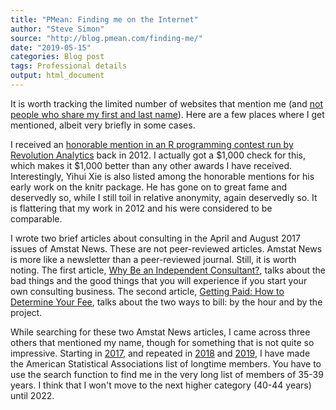 ```yaml
---
title: "PMean: Finding me on the Internet"
author: "Steve Simon"
source: "http://blog.pmean.com/finding-me/"
date: "2019-05-15"
categories: Blog post
tags: Professional details
output: html_document
---
```


It is worth tracking the limited number of websites that mention me (and
[not people who share my first and last
name](http://www.pmean.com/08/ImpossibleResume.html)). Here are a few
places where I get mentioned, albeit very briefly in some
cases.

<!---More--->

I received an [honorable mention in an R programming contest run by
Revolution
Analytics](https://blog.revolutionanalytics.com/2012/01/announcing-the-winners-of-the-applications-of-r-in-business-contest.html)
back in 2012. I actually got a \$1,000 check for this, which makes it
\$1,000 better than any other awards I have received. Interestingly,
Yihui Xie is also listed among the honorable mentions for his early work
on the knitr package. He has gone on to great fame and deservedly so,
while I still toil in relative anonymity, again deservedly so. It is
flattering that my work in 2012 and his were considered to be
comparable.

I wrote two brief articles about consulting in the April and August 2017
issues of Amstat News. These are not peer-reviewed articles. Amstat News
is more like a newsletter than a peer-reviewed journal. Still, it is
worth noting. The first article, [Why Be an Independent
Consultant?](https://magazine.amstat.org/blog/2017/04/01/whyconsult/),
talks about the bad things and the good things that you will experience
if you start your own consulting business. The second article, [Getting
Paid: How to Determine Your
Fee](https://magazine.amstat.org/blog/2017/08/01/consultants-corner-getting-paid/),
talks about the two ways to bill: by the hour and by the project.

While searching for these two Amstat News articles, I came across three
others that mentioned my name, though for something that is not quite so
impressive. Starting in
[2017](https://magazine.amstat.org/blog/2017/04/01/recognizing-the-asas-longtime-members/),
and repeated in
[2018](https://magazine.amstat.org/blog/2018/04/01/longtime-members/)
and
[2019](https://magazine.amstat.org/blog/2019/04/01/longtimemember19/), I
have made the American Statistical Associations list of longtime
members. You have to use the search function to find me in the very long
list of members of 35-39 years. I think that I won't move to the next
higher category (40-44 years) until 2022.


